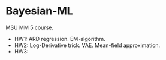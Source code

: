# Bayesian-ML
MSU MM 5 course.

- HW1: ARD regression. EM-algorithm.
- HW2: Log-Derivative trick. VAE. Mean-field approximation.
- HW3:
